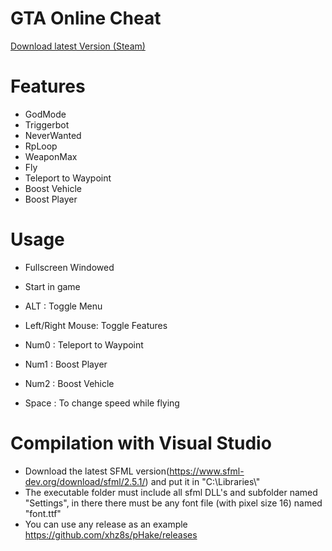 # GTA Online Cheat 
<a href="https://github.com/xhz8s/pHake/releases/download/4.0/pHake4.0_1.5.zip">Download latest Version (Steam)</a>
# Features<br/>
- GodMode<br/>
- Triggerbot<br/>
- NeverWanted<br/>
- RpLoop<br/>
- WeaponMax<br/>
- Fly<br/>
- Teleport to Waypoint<br/>
- Boost Vehicle<br/>
- Boost Player<br/>

# Usage
- Fullscreen Windowed<br/>
- Start in game<br/>

- ALT : Toggle Menu<br/>
- Left/Right Mouse: Toggle Features<br/>
- Num0 : Teleport to Waypoint<br/>
- Num1 : Boost Player<br/>
- Num2 : Boost Vehicle<br/>
- Space : To change speed while flying<br/>

# Compilation with Visual Studio
- Download the latest SFML version(https://www.sfml-dev.org/download/sfml/2.5.1/) and put it in "C:\\Libraries\\"<br/>
- The executable folder must include all sfml DLL's and subfolder named "Settings", in there there must be any font file (with pixel size 16) named "font.ttf"<br/>
- You can use any release as an example https://github.com/xhz8s/pHake/releases<br/>
